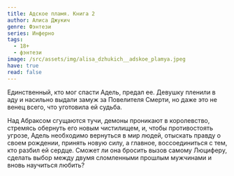 ```yaml
---
title: Адское пламя. Книга 2
author: Алиса Джукич
genre: Фэнтези
series: Инферно
tags:
  - 18+
  - фэнтези
image: /src/assets/img/alisa_dzhukich__adskoe_plamya.jpeg
have: true
read: false
---
```

Единственный, кто мог спасти Адель, предал ее. Девушку пленили в аду и насильно выдали замуж за Повелителя Смерти, но даже это не венец всего, что уготовила ей судьба.

Над Абраксом сгущаются тучи, демоны проникают в королевство, стремясь обернуть его новым чистилищем, и, чтобы противостоять угрозе, Адель необходимо вернуться в мир людей, отыскать правду о своем рождении, принять новую силу, а главное, воссоединиться с тем, кто разбил ей сердце. Сможет ли она бросить вызов самому Люциферу, сделать выбор между двумя сломленными прошлым мужчинами и вновь научиться любить?
